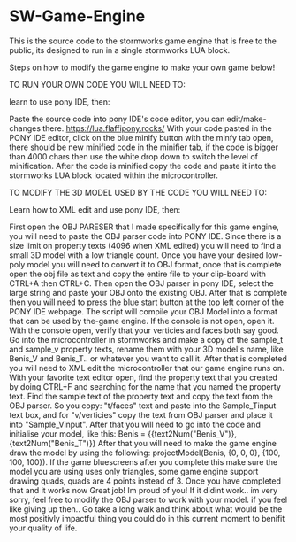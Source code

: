 # SW-Game-Engine

This is the source code to the stormworks game engine that is free to the public, its designed to run in a single stormworks LUA block.

Steps on how to modify the game engine to make your own game below!

TO RUN YOUR OWN CODE YOU WILL NEED TO:

learn to use pony IDE, then:

Paste the source code into pony IDE's code editor, you can edit/make-changes there. https://lua.flaffipony.rocks/
With your code pasted in the PONY IDE editor, click on the blue minify button with the minfy tab open, there should be new minified code in the minifier tab, if the code is bigger than 4000 chars then use the white drop down to switch the level of minification. After the code is minified copy the code and paste it into the stormworks LUA block located within the microcontroller.

TO MODIFY THE 3D MODEL USED BY THE CODE YOU WILL NEED TO:


Learn how to XML edit and use pony IDE, then:

First open the OBJ PARESER that I made specifically for this game engine, you will need to paste the OBJ parser code into PONY IDE.
Since there is a size limit on property texts (4096 when XML edited) you will need to find a small 3D model with a low triangle count.
Once you have your desired low-poly model you will need to convert it to OBJ format, once that is complete open the obj file as text and copy the entire file to your clip-board with CTRL+A then CTRL+C.
Then open the OBJ parser in pony IDE, select the large string and paste your OBJ onto the existing OBJ. After that is complete then you will need to press the blue start button at the top left corner of the PONY IDE webpage.
The script will compile your OBJ Model into a format that can be used by the-game engine. If the console is not open, open it. With the console open, verify that your verticies and faces both say good.
Go into the microcontroller in stormworks and make a copy of the sample_t and sample_v property texts, rename them with your 3D model's name, like Benis_V and Benis_T.. or whatever you want to call it.
After that is completed you will need to XML edit the microcontroller that our game engine runs on. With your favorite text editor open, find the property text that you created by doing CTRL+F and searching for the name that you named the property text. Find the sample text of the property text and copy the text from the OBJ parser. So you copy: "t/faces" text and paste into the Sample_Tinput text box, and for "v/verticies" copy the text from OBJ parser and place it into "Sample_Vinput". After that you will need to go into the code and initialise your model, like this: Benis = {{text2Num("Benis_V")},{text2Num("Benis_T")}} After that you will need to make the game engine draw the model by using the following: projectModel(Benis, {0, 0, 0}, {100, 100, 100}). If the game bluescreens after you complete this make sure the model you are using uses only triangles, some game engine support drawing quads, quads are 4 points instead of 3. Once you have completed that and it works now Great job! Im proud of you! If it didint work.. im very sorry, feel free to modify the OBJ parser to work with your model. if you feel like giving up then.. Go take a long walk and think about what would be the most positivly impactful thing you could do in this current moment to benifit your quality of life.
